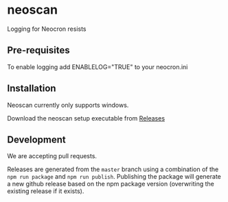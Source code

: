 # neoscan

Logging for Neocron resists

## Pre-requisites

To enable logging add ENABLELOG="TRUE" to your neocron.ini

## Installation

Neoscan currently only supports windows.

Download the neoscan setup executable from [Releases](https://github.com/Herrad/neoscan/releases/latest)

## Development

We are accepting pull requests.

Releases are generated from the `master` branch using a combination of the `npm run package` and `npm run publish`. Publishing the package will generate a new github release based on the npm package version (overwriting the existing release if it exists).
